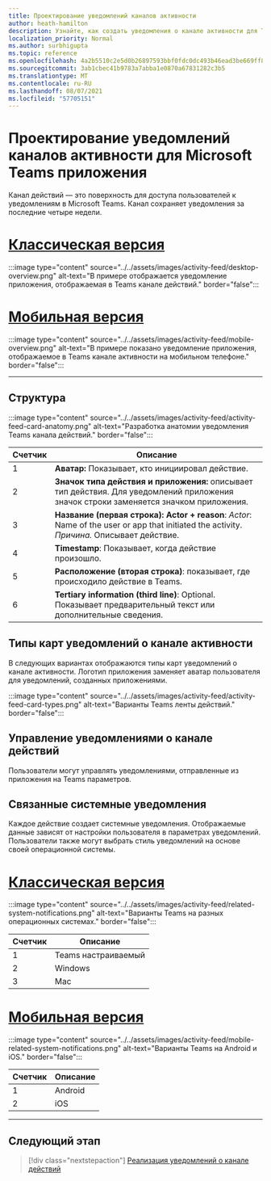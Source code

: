 ```yaml
---
title: Проектирование уведомлений каналов активности
author: heath-hamilton
description: Узнайте, как создать уведомления о канале активности для Teams приложения и получить Microsoft Teams пользовательского интерфейса.
localization_priority: Normal
ms.author: surbhigupta
ms.topic: reference
ms.openlocfilehash: 4a2b5510c2e5d0b26897593bbf0fdc0dc493b46ead3be669ff8b72d7cc3970eb
ms.sourcegitcommit: 3ab1cbec41b9783a7abba1e0870a67831282c3b5
ms.translationtype: MT
ms.contentlocale: ru-RU
ms.lasthandoff: 08/07/2021
ms.locfileid: "57705151"
---
```

# <a name="designing-activity-feed-notifications-for-your-microsoft-teams-app"></a>Проектирование уведомлений каналов активности для Microsoft Teams приложения

Канал действий — это поверхность для доступа пользователей к уведомлениям в Microsoft Teams. Канал сохраняет уведомления за последние четыре недели.

# <a name="desktop"></a>[Классическая версия](#tab/desktop)

:::image type="content" source="../../assets/images/activity-feed/desktop-overview.png" alt-text="В примере отображается уведомление приложения, отображаемая в Teams канале действий." border="false":::

# <a name="mobile"></a>[Мобильная версия](#tab/mobile)

:::image type="content" source="../../assets/images/activity-feed/mobile-overview.png" alt-text="В примере показано уведомление приложения, отображаемое в Teams канале активности на мобильном телефоне." border="false":::

---

## <a name="anatomy"></a>Структура

:::image type="content" source="../../assets/images/activity-feed/activity-feed-card-anatomy.png" alt-text="Разработка анатомии уведомления Teams канала действий." border="false":::

|Счетчик|Описание|
|----------|-----------|
|1|**Аватар:** Показывает, кто инициировал действие.|
|2|**Значок типа действия и приложения:** описывает тип действия. Для уведомлений приложения значок строки заменяется значком приложения.|
|3|**Название (первая строка): Actor + reason**: *Actor*: Name of the user or app that initiated the activity. *Причина.* Описывает действие.|
|4 |**Timestamp**: Показывает, когда действие произошло.|
|5 |**Расположение (вторая строка)**: показывает, где происходило действие в Teams.|
|6 |**Tertiary information (third line)**: Optional. Показывает предварительный текст или дополнительные сведения.|

## <a name="types-of-activity-feed-notification-cards"></a>Типы карт уведомлений о канале активности

В следующих вариантах отображаются типы карт уведомлений о канале активности. Логотип приложения заменяет аватар пользователя для уведомлений, созданных приложениями.

:::image type="content" source="../../assets/images/activity-feed/activity-feed-card-types.png" alt-text="Варианты Teams ленты действий." border="false":::

## <a name="manage-activity-feed-notifications"></a>Управление уведомлениями о канале действий

Пользователи могут управлять уведомлениями, отправленные из приложения на Teams параметров.

## <a name="related-system-notifications"></a>Связанные системные уведомления

Каждое действие создает системные уведомления. Отображаемые данные зависят от настройки пользователя в параметрах уведомлений. Пользователи также могут выбрать стиль уведомлений на основе своей операционной системы.

# <a name="desktop"></a>[Классическая версия](#tab/desktop)

:::image type="content" source="../../assets/images/activity-feed/related-system-notifications.png" alt-text="Варианты Teams на разных операционных системах." border="false":::

|Счетчик|Описание|
|----------|-----------|
|1|Teams настраиваемый|
|2|Windows|
|3|Mac|

# <a name="mobile"></a>[Мобильная версия](#tab/mobile)

:::image type="content" source="../../assets/images/activity-feed/mobile-related-system-notifications.png" alt-text="Варианты Teams на Android и iOS." border="false":::

|Счетчик|Описание|
|----------|-----------|
|1|Android|
|2|iOS|

---

## <a name="next-step"></a>Следующий этап

> [!div class="nextstepaction"]
> [Реализация уведомлений о канале действий](/graph/teams-send-activityfeednotifications)
